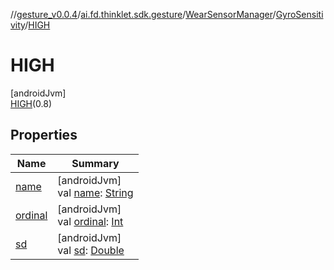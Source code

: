//[gesture_v0.0.4](../../../../../index.md)/[ai.fd.thinklet.sdk.gesture](../../../index.md)/[WearSensorManager](../../index.md)/[GyroSensitivity](../index.md)/[HIGH](index.md)

# HIGH

[androidJvm]\
[HIGH](index.md)(0.8)

## Properties

| Name | Summary |
|---|---|
| [name](../-v-e-r-y_-h-i-g-h/index.md#-372974862%2FProperties%2F1468078963) | [androidJvm]<br>val [name](../-v-e-r-y_-h-i-g-h/index.md#-372974862%2FProperties%2F1468078963): [String](https://kotlinlang.org/api/latest/jvm/stdlib/kotlin/-string/index.html) |
| [ordinal](../-v-e-r-y_-h-i-g-h/index.md#-739389684%2FProperties%2F1468078963) | [androidJvm]<br>val [ordinal](../-v-e-r-y_-h-i-g-h/index.md#-739389684%2FProperties%2F1468078963): [Int](https://kotlinlang.org/api/latest/jvm/stdlib/kotlin/-int/index.html) |
| [sd](../sd.md) | [androidJvm]<br>val [sd](../sd.md): [Double](https://kotlinlang.org/api/latest/jvm/stdlib/kotlin/-double/index.html) |
